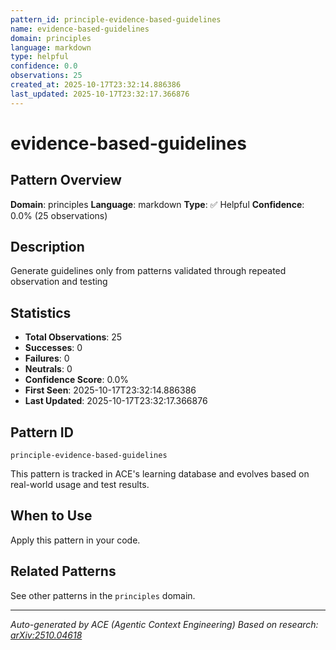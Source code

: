 ```yaml
---
pattern_id: principle-evidence-based-guidelines
name: evidence-based-guidelines
domain: principles
language: markdown
type: helpful
confidence: 0.0
observations: 25
created_at: 2025-10-17T23:32:14.886386
last_updated: 2025-10-17T23:32:17.366876
---
```

# evidence-based-guidelines

## Pattern Overview

**Domain**: principles
**Language**: markdown
**Type**: ✅ Helpful
**Confidence**: 0.0% (25 observations)

## Description

Generate guidelines only from patterns validated through repeated observation and testing

## Statistics

- **Total Observations**: 25
- **Successes**: 0
- **Failures**: 0
- **Neutrals**: 0
- **Confidence Score**: 0.0%
- **First Seen**: 2025-10-17T23:32:14.886386
- **Last Updated**: 2025-10-17T23:32:17.366876

## Pattern ID

```
principle-evidence-based-guidelines
```

This pattern is tracked in ACE's learning database and evolves based on real-world usage and test results.

## When to Use

Apply this pattern in your code.

## Related Patterns

See other patterns in the `principles` domain.

---

*Auto-generated by ACE (Agentic Context Engineering)*
*Based on research: [arXiv:2510.04618](https://arxiv.org/abs/2510.04618)*
